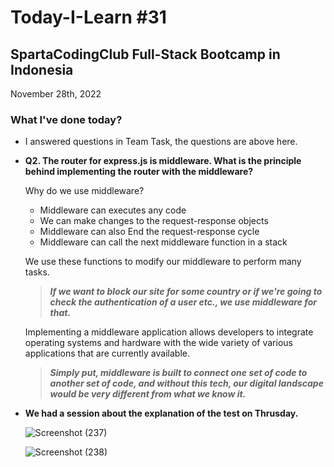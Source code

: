 # Today-I-Learn #31
## SpartaCodingClub Full-Stack Bootcamp in Indonesia
November 28th, 2022

### What I've done today?

  - I answered questions in Team Task, the questions are above here.
  - **Q2. The router for express.js is middleware. What is the principle behind implementing the router with the middleware?**
      
      Why do we use middleware?

      - Middleware can executes any code
      - We can make changes to the request-response objects
      - Middleware can also End the request-response cycle
      - Middleware can call the next middleware function in a stack

      We use these functions to modify our middleware to perform many tasks. 
      > ***If we want to block our site for some country or if we're going to check the authentication of a user etc., we use middleware for that.***
      > 

      Implementing a middleware application allows developers to integrate operating systems and hardware with the wide variety of various applications that are currently available. 

      > ***Simply put, middleware is built to connect one set of code to another set of code, and without this tech, our digital landscape would be very different from what we know it.***
      >
    
  - **We had a session about the explanation of the test on Thrusday.**
    
    ![Screenshot (237)](https://user-images.githubusercontent.com/62550785/204329393-b14a7e4e-5d10-4589-a19d-7d60733c57c0.png)
    
    ![Screenshot (238)](https://user-images.githubusercontent.com/62550785/204329451-144c6a7d-07a3-4459-8867-ddb024593f68.png)
